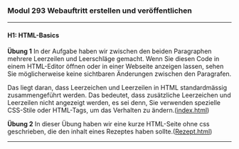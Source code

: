 ### Modul 293 Webauftritt erstellen und veröffentlichen
---
#### H1: HTML-Basics

**Übung 1**
In der Aufgabe haben wir zwischen den beiden Paragraphen mehrere Leerzeilen und Leerschläge gemacht. Wenn Sie diesen Code in einem HTML-Editor öffnen oder in einer Webseite anzeigen lassen, sehen Sie möglicherweise keine sichtbaren Änderungen zwischen den Paragrafen.

Das liegt daran, dass Leerzeichen und Leerzeilen in HTML standardmässig zusammengeführt werden. Das bedeutet, dass zusätzliche Leerzeichen und Leerzeilen nicht angezeigt werden, es sei denn, Sie verwenden spezielle CSS-Stile oder HTML-Tags, um das Verhalten zu ändern.([index.html](Uebungen\H1/index.html))

**Übung 2**
In dieser Übung haben wir eine kurze HTML-Seite ohne css geschrieben, die den inhalt eines Rezeptes haben sollte.([Rezept.html](Uebungen\H1/rezept.html))

---

